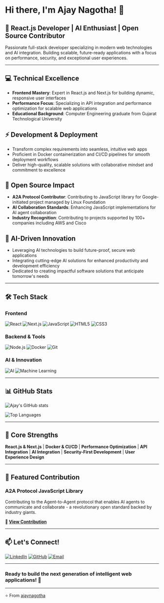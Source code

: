 # Hi there, I'm Ajay Nagotha! 👋

## 🚀 React.js Developer | AI Enthusiast | Open Source Contributor

Passionate full-stack developer specializing in modern web technologies and AI integration. Building scalable, future-ready applications with a focus on performance, security, and exceptional user experiences.

---

## 💻 Technical Excellence
- **Frontend Mastery**: Expert in React.js and Next.js for building dynamic, responsive user interfaces
- **Performance Focus**: Specializing in API integration and performance optimization for scalable web applications
- **Educational Background**: Computer Engineering graduate from Gujarat Technological University

## ⚡ Development & Deployment
- Transform complex requirements into seamless, intuitive web apps
- Proficient in Docker containerization and CI/CD pipelines for smooth deployment workflows
- Deliver high-quality, scalable solutions with collaborative mindset and commitment to excellence

## 🌟 Open Source Impact
- **A2A Protocol Contributor**: Contributing to JavaScript library for Google-initiated project managed by Linux Foundation
- **AI Collaboration Standards**: Enhancing JavaScript implementations for AI agent collaboration
- **Industry Recognition**: Contributing to projects supported by 100+ companies including AWS and Cisco

## 🤖 AI-Driven Innovation
- Leveraging AI technologies to build future-proof, secure web applications
- Integrating cutting-edge AI solutions for enhanced productivity and development efficiency
- Dedicated to creating impactful software solutions that anticipate tomorrow's needs

---

## 🛠️ Tech Stack

### Frontend
![React](https://img.shields.io/badge/-React-61DAFB?style=flat-square&logo=react&logoColor=black)
![Next.js](https://img.shields.io/badge/-Next.js-000000?style=flat-square&logo=next.js&logoColor=white)
![JavaScript](https://img.shields.io/badge/-JavaScript-F7DF1E?style=flat-square&logo=javascript&logoColor=black)
![HTML5](https://img.shields.io/badge/-HTML5-E34F26?style=flat-square&logo=html5&logoColor=white)
![CSS3](https://img.shields.io/badge/-CSS3-1572B6?style=flat-square&logo=css3&logoColor=white)

### Backend & Tools
![Node.js](https://img.shields.io/badge/-Node.js-339933?style=flat-square&logo=node.js&logoColor=white)
![Docker](https://img.shields.io/badge/-Docker-2496ED?style=flat-square&logo=docker&logoColor=white)
![Git](https://img.shields.io/badge/-Git-F05032?style=flat-square&logo=git&logoColor=white)

### AI & Innovation
![AI](https://img.shields.io/badge/-AI%20Integration-FF6B6B?style=flat-square&logo=robot&logoColor=white)
![Machine Learning](https://img.shields.io/badge/-Machine%20Learning-4285F4?style=flat-square&logo=google&logoColor=white)

---

## 📊 GitHub Stats

![Ajay's GitHub stats](https://github-readme-stats.vercel.app/api?username=ajaynagotha&show_icons=true&theme=radical)

![Top Languages](https://github-readme-stats.vercel.app/api/top-langs/?username=ajaynagotha&layout=compact&theme=radical)

---

## 🎯 Core Strengths
**React.js & Next.js** | **Docker & CI/CD** | **Performance Optimization** | **API Integration** | **AI Integration** | **Security-First Development** | **User Experience Design**

---

## 🌟 Featured Contribution
### A2A Protocol JavaScript Library
Contributing to the Agent-to-Agent protocol that enables AI agents to communicate and collaborate - a revolutionary open standard backed by industry giants.

**🔗 [View Contribution](https://github.com/a2aproject/a2a-js/pull/71)**

---

## 📫 Let's Connect!

[![LinkedIn](https://img.shields.io/badge/-LinkedIn-0077B5?style=flat-square&logo=linkedin&logoColor=white)](https://www.linkedin.com/in/ajay-nagotha?utm_source=share&utm_campaign=share_via&utm_content=profile&utm_medium=android_app)
[![GitHub](https://img.shields.io/badge/-GitHub-181717?style=flat-square&logo=github&logoColor=white)](https://github.com/ajaynagotha)
[![Email](https://img.shields.io/badge/-Email-D14836?style=flat-square&logo=gmail&logoColor=white)](mailto:ajaynagotha44@gmail.com)

---

### Ready to build the next generation of intelligent web applications! 🚀

---

⭐️ From [ajaynagotha](https://github.com/ajaynagotha)
